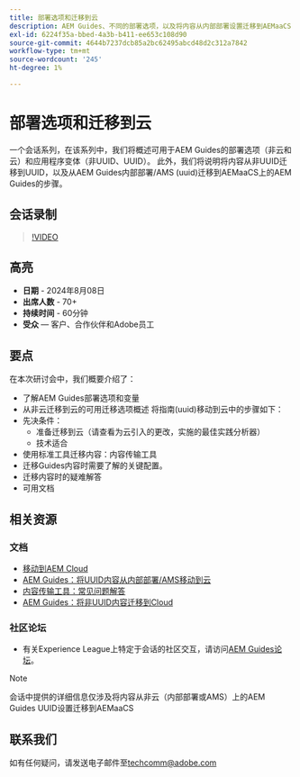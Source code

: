 ```yaml
---
title: 部署选项和迁移到云
description: AEM Guides、不同的部署选项，以及将内容从内部部署设置迁移到AEMaaCS
exl-id: 6224f35a-bbed-4a3b-b411-ee653c108d90
source-git-commit: 4644b7237dcb85a2bc62495abcd48d2c312a7842
workflow-type: tm+mt
source-wordcount: '245'
ht-degree: 1%

---
```


# 部署选项和迁移到云

一个会话系列，在该系列中，我们将概述可用于AEM Guides的部署选项（非云和云）和应用程序变体（非UUID、UUID）。
此外，我们将说明将内容从非UUID迁移到UUID，以及从AEM Guides内部部署/AMS (uuid)迁移到AEMaaCS上的AEM Guides的步骤。



## 会话录制

>[!VIDEO](https://video.tv.adobe.com/v/3432624/content-migration-uuid-migration?quality=12&learn=on)



## 高亮

- **日期** - 2024年8月08日
- **出席人数** - 70+
- **持续时间** - 60分钟
- **受众** — 客户、合作伙伴和Adobe员工


## 要点

在本次研讨会中，我们概要介绍了：
- 了解AEM Guides部署选项和变量
- 从非云迁移到云的可用迁移选项概述
将指南(uuid)移动到云中的步骤如下：
- 先决条件：
   - 准备迁移到云（请查看为云引入的更改，实施的最佳实践分析器）
   - 技术适合
- 使用标准工具迁移内容：内容传输工具
- 迁移Guides内容时需要了解的关键配置。
- 迁移内容时的疑难解答
- 可用文档



## 相关资源

### 文档

- [移动到AEM Cloud](https://experienceleague.adobe.com/zh-hans/docs/experience-manager-cloud-service/content/migration-journey/getting-started)
- [AEM Guides：将UUID内容从内部部署/AMS移动到云](../../cs-install-guide/migrate-on-premise-content-cloud.md)
- [内容传输工具：常见问题解答](https://experienceleague.adobe.com/zh-hans/docs/experience-manager-learn/cloud-service/migration/moving-to-aem-as-a-cloud-service/content-migration/faq)
- [AEM Guides：将非UUID内容迁移到Cloud](../../install-guide/migrate-uuid-non-uuid.md)

### 社区论坛

- 有关Experience League上特定于会话的社区交互，请访问[AEM Guides论坛](https://experienceleaguecommunities.adobe.com/t5/experience-manager-guides/bd-p/xml-documentation-discussions)。


>[!NOTE]
>
> 会话中提供的详细信息仅涉及将内容从非云（内部部署或AMS）上的AEM Guides UUID设置迁移到AEMaaCS



## 联系我们

如有任何疑问，请发送电子邮件至<techcomm@adobe.com>
